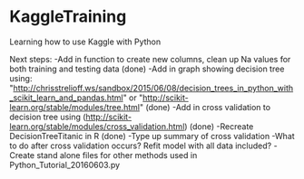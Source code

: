 # KaggleTraining
Learning how to use Kaggle with Python

Next steps:
    -Add in function to create new columns, clean up Na values for both training and testing data (done)
    -Add in graph showing decision tree using: "http://chrisstrelioff.ws/sandbox/2015/06/08/decision_trees_in_python_with_scikit_learn_and_pandas.html" or "http://scikit-learn.org/stable/modules/tree.html" (done)
    -Add in cross validation to decision tree using (http://scikit-learn.org/stable/modules/cross_validation.html) (done)
    -Recreate DecisionTreeTitanic in R (done)
    -Type up summary of cross validation
    -What to do after cross validation occurs? Refit model with all data included?
    -Create stand alone files for other methods used in Python_Tutorial_20160603.py



